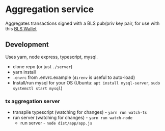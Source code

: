 # Aggregation service

Aggregates transactions signed with a BLS pub/priv key pair, for use with this [BLS Wallet](https://github.com/jzaki/bls-wallet)


## Development

Uses yarn, node express, typescript, mysql.

- clone repo (or just `./server`)
- yarn install
- `.envrc` from .envrc.example (`direnv` is useful to auto-load)
- Install/run mysql for your OS (Ubuntu: `apt install mysql-server`, `sudo systemctl start mysql`)

### tx aggregation server
- transpile typescript (watching for changes) - `yarn run watch-ts`
- run server (watching for changes) - `yarn run watch-node`
  - run server - `node dist/app/app.js`

